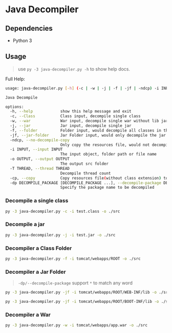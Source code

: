# Java Decompiler

## Dependencies

* Python 3

## Usage

> use `py -3 java-decompiler.py -h` to show help docs.

Full Help:

```bash
usage: java-decompiler.py [-h] (-c | -w | -j | -f | -jf | -ndcp) -i INPUT -o OUTPUT [-T THREAD] [-cp] [-dp DECOMPILE_PACKAGE [DECOMPILE_PACKAGE ...]]

Java Decompile

options:
  -h, --help            show this help message and exit
  -c, --Class           Class input, decompile single class
  -w, --war             War input, decompile single war without lib jar decompilation
  -j, --jar             Jar input, decompile single jar
  -f, --folder          Folder input, would decompile all classes in the folder
  -jf, --jar-folder     Jar Folder input, would only decompile the jar which contains the specific package
  -ndcp, --no-decompile-copy
                        Only copy the resources file, would not decompile
  -i INPUT, --input INPUT
                        The input object, folder path or file name
  -o OUTPUT, --output OUTPUT
                        The output src folder
  -T THREAD, --thread THREAD
                        Decompile thread count
  -cp, --copy           Copy resources file(without class extension) to the destination, only work on -f/--folder
  -dp DECOMPILE_PACKAGE [DECOMPILE_PACKAGE ...], --decompile-package DECOMPILE_PACKAGE [DECOMPILE_PACKAGE ...]
                        Specify the package name to be decompiled
```

### Decompile a single class

```bash
py -3 java-decompiler.py -c -i test.class -o ./src
```

### Decompile a jar

```bash
py -3 java-decompiler.py -j -i test.jar -o ./src
```

### Decompiler a Class Folder

```bash
py -3 java-decompiler.py -f -i tomcat/webapps/ROOT -o ./src
```

### Decompiler a Jar Folder

> `-dp/--decompile-package` support `*` to match any word
```bash
py -3 java-decompiler.py -jf -i tomcat/webapps/ROOT/WEB-INF/lib -o ./src -dp com.*.test
```

```bash
py -3 java-decompiler.py -jf -i tomcat/webapps/ROOT/BOOT-INF/lib -o ./src -dp com.testa com.testb
```

### Decompiler a War

```bash
py -3 java-decompiler.py -w -i tomcat/webapps/app.war -o ./src
```

